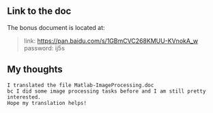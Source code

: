## Link to the doc
The bonus document is located at:
  >link: https://pan.baidu.com/s/1GBmCVC268KMUU-KVnokA_w password: ij5s 

## My thoughts
    I translated the file Matlab-ImageProcessing.doc
    bc I did some image processing tasks before and I am still pretty interested.
    Hope my translation helps!
